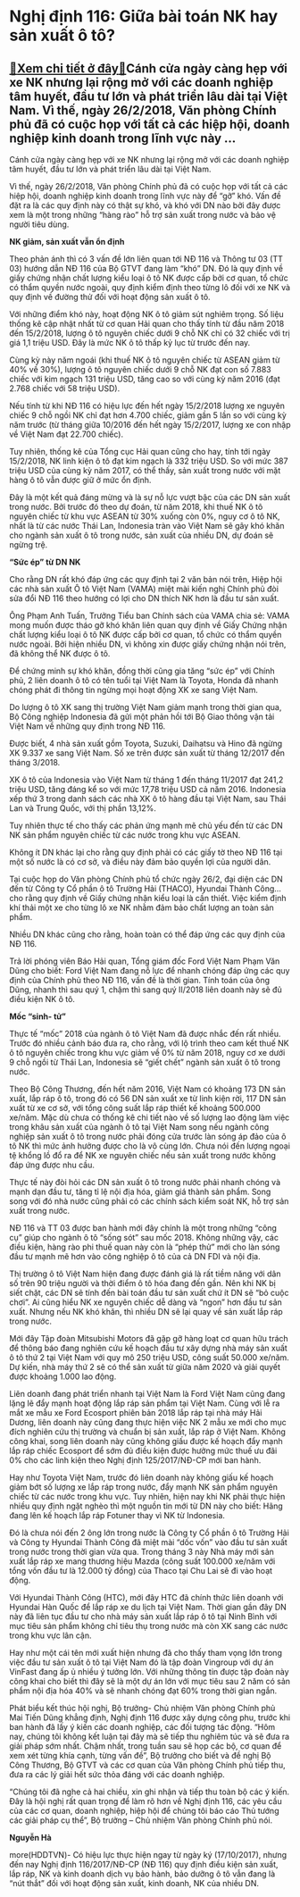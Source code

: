 Nghị định 116: Giữa bài toán NK hay sản xuất ô tô?
==================================================

[:gift:Xem chi tiết ở đây:gift:](https://hddtvn.com/nghi-dinh-116-giua-bai-toan-nk-hay-san-xuat-o-to/)Cánh cửa ngày càng hẹp với xe NK nhưng lại rộng mở với các doanh nghiệp tâm huyết, đầu tư lớn và phát triển lâu dài tại Việt Nam. Vì thế, ngày 26/2/2018, Văn phòng Chính phủ đã có cuộc họp với tất cả các hiệp hội, doanh nghiệp kinh doanh trong lĩnh vực này …
------------------------------------------------------------------------------------------------------------------------------------------------------------------------------------------------------------------------------------------------------------------







 






 Cánh cửa ngày càng hẹp với xe NK nhưng lại rộng mở với các doanh nghiệp tâm huyết, đầu tư lớn và phát triển lâu dài tại Việt Nam. 


Vì thế, ngày 26/2/2018, Văn phòng Chính phủ đã có cuộc họp với tất cả các hiệp hội, doanh nghiệp kinh doanh trong lĩnh vực này để “gỡ” khó. Vấn đề đặt ra là các quy định này có thật sự khó, và khó với DN nào bởi đây được xem là một trong những “hàng rào” hỗ trợ sản xuất trong nước và bảo vệ người tiêu dùng.


**NK giảm, sản xuất vẫn ổn định**


Theo phản ánh thì có 3 vấn đề lớn liên quan tới NĐ 116 và Thông tư 03 (TT 03) hướng dẫn NĐ 116 của Bộ GTVT đang làm “khó” DN. Đó là quy định về giấy chứng nhận chất lượng kiểu loại ô tô NK được cấp bởi cơ quan, tổ chức có thẩm quyền nước ngoài, quy định kiểm định theo từng lô đối với xe NK và quy định về đường thử đối với hoạt động sản xuất ô tô.


Với những điểm khó này, hoạt động NK ô tô giảm sút nghiêm trọng. Số liệu thống kê cập nhật nhất từ cơ quan Hải quan cho thấy tính từ đầu năm 2018 đến 15/2/2018, lượng ô tô nguyên chiếc dưới 9 chỗ NK chỉ có 32 chiếc với trị giá 1,1 triệu USD. Đây là mức NK ô tô thấp kỷ lục từ trước đến nay.


Cùng kỳ này năm ngoái (khi thuế NK ô tô nguyên chiếc từ ASEAN giảm từ 40% về 30%), lượng ô tô nguyên chiếc dưới 9 chỗ NK đạt con số 7.883 chiếc với kim ngạch 131 triệu USD, tăng cao so với cùng kỳ năm 2016 (đạt 2.768 chiếc với 58 triệu USD).


Nếu tính từ khi NĐ 116 có hiệu lực đến hết ngày 15/2/2018 lượng xe nguyên chiếc 9 chỗ ngồi NK chỉ đạt hơn 4.700 chiếc, giảm gần 5 lần so với cùng kỳ năm trước (từ tháng giữa 10/2016 đến hết ngày 15/2/2017, lượng xe con nhập về Việt Nam đạt 22.700 chiếc). 


Tuy nhiên, thống kê của Tổng cục Hải quan cũng cho hay, tính tới ngày 15/2/2018, NK linh kiện ô tô đạt kim ngạch là 332 triệu USD. So với mức 387 triệu USD của cùng kỳ năm 2017, có thể thấy, sản xuất trong nước với mặt hàng ô tô vẫn được giữ ở mức ổn định. 


Đây là một kết quả đáng mừng và là sự nỗ lực vượt bậc của các DN sản xuất trong nước. Bởi trước đó theo dự đoán, từ năm 2018, khi thuế NK ô tô nguyên chiếc từ khu vực ASEAN từ 30% xuống còn 0%, nguy cơ ô tô NK, nhất là từ các nước Thái Lan, Indonesia tràn vào Việt Nam sẽ gây khó khăn cho ngành sản xuất ô tô trong nước, sản xuất của nhiều DN, dự đoán sẽ ngừng trệ.


**“Sức ép” từ DN NK**


Cho rằng DN rất khó đáp ứng các quy định tại 2 văn bản nói trên, Hiệp hội các nhà sản xuất Ô tô Việt Nam (VAMA) miệt mài kiến nghị Chính phủ đòi sửa đổi NĐ 116 theo hướng có lợi cho DN thích NK hơn là đầu tư sản xuất.


Ông Phạm Anh Tuấn, Trưởng Tiểu ban Chính sách của VAMA chia sẻ: VAMA mong muốn được tháo gỡ khó khăn liên quan quy định về Giấy Chứng nhận chất lượng kiểu loại ô tô NK được cấp bởi cơ quan, tổ chức có thẩm quyền nước ngoài. Bởi hiện nhiều DN, vì không xin được giấy chứng nhận nói trên, đã không thể NK được ô tô. 


Để chứng minh sự khó khăn, đồng thời cũng gia tăng “sức ép” với Chính phủ, 2 liên doanh ô tô có tên tuổi tại Việt Nam là Toyota, Honda đã nhanh chóng phát đi thông tin ngừng mọi hoạt động XK xe sang Việt Nam. 


Do lượng ô tô XK sang thị trường Việt Nam giảm mạnh trong thời gian qua, Bộ Công nghiệp Indonesia đã gửi một phản hồi tới Bộ Giao thông vận tải Việt Nam về những quy định trong NĐ 116. 


Được biết, 4 nhà sản xuất gồm Toyota, Suzuki, Daihatsu và Hino đã ngừng XK 9.337 xe sang Việt Nam. Số xe trên được sản xuất từ tháng 12/2017 đến tháng 3/2018.


XK ô tô của Indonesia vào Việt Nam từ tháng 1 đến tháng 11/2017 đạt 241,2 triệu USD, tăng đáng kể so với mức 17,78 triệu USD cả năm 2016. Indonesia xếp thứ 3 trong danh sách các nhà XK ô tô hàng đầu tại Việt Nam, sau Thái Lan và Trung Quốc, với thị phần 13,12%.


Tuy nhiên thực tế cho thấy các phản ứng mạnh mẽ chủ yếu đến từ các DN NK sản phẩm nguyên chiếc từ các nước trong khu vực ASEAN. 


Không ít DN khác lại cho rằng quy định phải có các giấy tờ theo NĐ 116 tại một số nước là có cơ sở, và điều này đảm bảo quyền lợi của người dân. 


Tại cuộc họp do Văn phòng Chính phủ tổ chức ngày 26/2, đại diện các DN đến từ Công ty Cổ phần ô tô Trường Hải (THACO), Hyundai Thành Công… cho rằng quy định về Giấy chứng nhận kiểu loại là cần thiết. Việc kiểm định khí thải một xe cho từng lô xe NK nhằm đảm bảo chất lượng an toàn sản phẩm. 


Nhiều DN khác cũng cho rằng, hoàn toàn có thể đáp ứng các quy định của NĐ 116.


Trả lời phóng viên Báo Hải quan, Tổng giám đốc Ford Việt Nam Phạm Văn Dũng cho biết: Ford Việt Nam đang nỗ lực để nhanh chóng đáp ứng các quy định của Chính phủ theo NĐ 116, vấn đề là thời gian. Tính toán của ông Dũng, nhanh thì sau quý 1, chậm thì sang quý II/2018 liên doanh này sẽ đủ điều kiện NK ô tô.


**Mốc “sinh- tử”**


Thực tế “mốc” 2018 của ngành ô tô Việt Nam đã được nhắc đến rất nhiều. Trước đó nhiều cảnh báo đưa ra, cho rằng, với lộ trình theo cam kết thuế NK ô tô nguyên chiếc trong khu vực giảm về 0% từ năm 2018, nguy cơ xe dưới 9 chỗ ngồi từ Thái Lan, Indonesia sẽ “giết chết” ngành sản xuất ô tô trong nước. 


Theo Bộ Công Thương, đến hết năm 2016, Việt Nam có khoảng 173 DN sản xuất, lắp ráp ô tô, trong đó có 56 DN sản xuất xe từ linh kiện rời, 117 DN sản xuất từ xe cơ sở, với tổng công suất lắp ráp thiết kế khoảng 500.000 xe/năm. Mặc dù chưa có thống kê chi tiết nào về số lượng lao động làm việc trong khâu sản xuất của ngành ô tô tại Việt Nam song nếu ngành công nghiệp sản xuất ô tô trong nước phải đóng cửa trước làn sóng áp đảo của ô tô NK thì mức ảnh hưởng được cho là vô cùng lớn. Chưa nói đến lượng ngoại tệ khổng lồ đổ ra để NK xe nguyên chiếc nếu sản xuất trong nước không đáp ứng được nhu cầu.


Thực tế này đòi hỏi các DN sản xuất ô tô trong nước phải nhanh chóng và mạnh dạn đầu tư, tăng tỉ lệ nội địa hóa, giảm giá thành sản phẩm. Song song với đó nhà nước cũng phải có các chính sách kiểm soát NK, hỗ trợ sản xuất trong nước.


NĐ 116 và TT 03 được ban hành mới đây chính là một trong những “công cụ” giúp cho ngành ô tô “sống sót” sau mốc 2018. Không những vậy, các điều kiện, hàng rào phi thuế quan này còn là “phép thử” mới cho làn sóng đầu tư mạnh mẽ hơn vào công nghiệp ô tô của cả DN FDI và nội địa. 


Thị trường ô tô Việt Nam hiện đang được đánh giá là rất tiềm năng với dân số trên 90 triệu người và thời điểm ô tô hóa đang đến gần. Nên khi NK bị siết chặt, các DN sẽ tính đến bài toán đầu tư sản xuất chứ ít DN sẽ “bỏ cuộc chơi”. Ai cũng hiểu NK xe nguyên chiếc dễ dàng và “ngon” hơn đầu tư sản xuất. Nhưng nếu NK khó khăn, thì nhiều DN sẽ lại quay về sản xuất lắp ráp trong nước.


Mới đây Tập đoàn Mitsubishi Motors đã gặp gỡ hàng loạt cơ quan hữu trách để thông báo đang nghiên cứu kế hoạch đầu tư xây dựng nhà máy sản xuất ô tô thứ 2 tại Việt Nam với quy mô 250 triệu USD, công suất 50.000 xe/năm. Dự kiến, nhà máy thứ 2 sẽ có thể sản xuất từ giữa năm 2020 và giải quyết được khoảng 1.000 lao động.


Liên doanh đang phát triển nhanh tại Việt Nam là Ford Việt Nam cũng đang lặng lẽ đẩy mạnh hoạt động lắp ráp sản phẩm tại Việt Nam. Cùng với lễ ra mắt xe mẫu xe Ford Ecosport phiên bản 2018 lắp ráp tại nhà máy Hải Dương, liên doanh này cũng đang thực hiện việc NK 2 mẫu xe mới cho mục đích nghiên cứu thị trường và chuẩn bị sản xuất, lắp ráp ở Việt Nam. Không công khai, song liên doanh này cũng không giấu được kế hoạch đẩy mạnh lắp ráp chiếc Ecosport để sớm đủ điều kiện được hưởng mức thuế ưu đãi 0% cho các linh kiện theo Nghị định 125/2017/NĐ-CP mới ban hành.


Hay như Toyota Việt Nam, trước đó liên doanh này không giấu kế hoạch giảm bớt số lượng xe lắp ráp trong nước, đẩy mạnh NK sản phẩm nguyên chiếc từ các nước trong khu vực. Tuy nhiên, hiện nay khi NK phải thực hiện nhiều quy định ngặt nghèo thì một nguồn tin mới từ DN này cho biết: Hãng đang lên kế hoạch lắp ráp Fotuner thay vì NK từ Indonesia.


Đó là chưa nói đến 2 ông lớn trong nước là Công ty Cổ phần ô tô Trường Hải và Công ty Hyundai Thành Công đã miệt mài “dốc vốn” vào đầu tư sản xuất trong nước trong thời gian vừa qua. Trong tháng 3 này Nhà máy mới sản xuất lắp ráp xe mang thương hiệu Mazda (công suất 100.000 xe/năm với tổng vốn đầu tư là 12.000 tỷ đồng) của Thaco tại Chu Lai sẽ đi vào hoạt động.


Với Hyundai Thành Công (HTC), mới đây HTC đã chính thức liên doanh với Hyundai Hàn Quốc để lắp ráp xe du lịch tại Việt Nam. Thời gian gần đây DN này đã liên tục đầu tư cho nhà máy sản xuất lắp ráp ô tô tại Ninh Bình với mục tiêu sản phẩm không chỉ tiêu thụ trong nước mà còn XK sang các nước trong khu vực lân cận.


Hay như một cái tên mới xuất hiện nhưng đã cho thấy tham vọng lớn trong việc đầu tư sản xuất ô tô tại Việt Nam đó là tập đoàn Vingroup với dự án VinFast đang ấp ủ nhiều ý tưởng lớn. Với những thông tin được tập đoàn này công khai cho biết thì đây sẽ là một dự án lớn với mục tiêu sau 2 năm có sản phẩm nội địa hóa 40% và sẽ nhanh chóng đạt 60% trong thời gian ngắn.


Phát biểu kết thúc hội nghị, Bộ trưởng- Chủ nhiệm Văn phòng Chính phủ Mai Tiến Dũng khẳng định, Nghị định 116 được xây dựng công phu, trước khi ban hành đã lấy ý kiến các doanh nghiệp, các đối tượng tác động. “Hôm nay, chúng tôi không kết luận tại đây mà sẽ tiếp thu nghiêm túc và sẽ đưa ra giải pháp sớm nhất. Chậm nhất, trong tuần sau sẽ họp các bộ, cơ quan để xem xét từng khía cạnh, từng vấn đề”, Bộ trưởng cho biết và đề nghị Bộ Công Thương, Bộ GTVT và các cơ quan của Văn phòng Chính phủ tiếp thu, đưa ra các lý giải hết sức thỏa đáng với các doanh nghiệp.


“Chúng tôi đã nghe cả hai chiều, xin ghi nhận và tiếp thu toàn bộ các ý kiến. Đây là hội nghị rất quan trọng để làm rõ hơn về Nghị định 116, các yêu cầu của các cơ quan, doanh nghiệp, hiệp hội để chúng tôi báo cáo Thủ tướng các giải pháp cụ thể”, Bộ trưởng – Chủ nhiệm Văn phòng Chính phủ nói. 






**Nguyễn Hà**



more(HDDTVN)- Có hiệu lực thực hiện ngay từ ngày ký (17/10/2017), nhưng đến nay Nghị định 116/2017/NĐ-CP (NĐ 116) quy định điều kiện sản xuất, lắp ráp, NK và kinh doanh dịch vụ bảo hành, bảo dưỡng ô tô vẫn đang là “nút thắt” đối với hoạt động sản xuất, kinh doanh, NK của nhiều DN.

